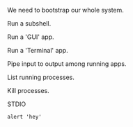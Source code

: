 We need to bootstrap our whole system.

Run a subshell.

Run a 'GUI' app.

Run a 'Terminal' app.

Pipe input to output among running apps.

List running processes.

Kill processes.

STDIO

    alert 'hey'
